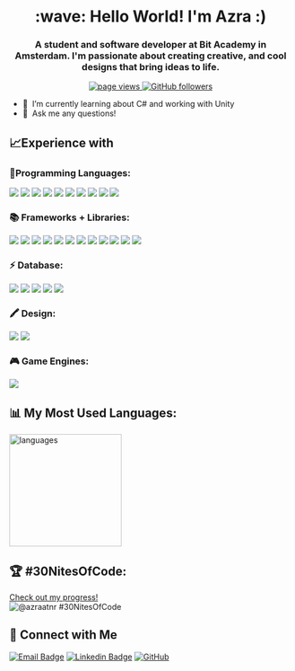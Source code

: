 <h1 align="center" id="macropower-title">:wave: Hello World! I'm Azra :)</h1>
<h3 align="center">A student and software developer at Bit Academy in Amsterdam.
  I'm passionate about creating creative, and cool designs that bring ideas to life.
</h3>

<p align="center">
  <a href="https://github.com/MacroPower/MacroPower">
    <img src="https://komarev.com/ghpvc/?username=Azraatnr" alt="page views" />
  </a>

  <a href="https://github.com/MacroPower?tab=followers">
    <img alt="GitHub followers" src="https://img.shields.io/github/followers/Azraatnr?style=flat&logo=github">
  </a>
 
</p>

- :seedling: &nbsp;I’m currently learning about C# and working with Unity
- :speech_balloon: &nbsp;Ask me any questions!

<h2>📈Experience with</h2>
  <div>
    <h3 display="flex">🔧Programming Languages:</h3>
    <img src="https://img.shields.io/badge/JavaScript-323330?style=for-the-badge&logo=javascript&logoColor=F7DF1E" />
    <img src="https://img.shields.io/badge/HTML5-E34F26?style=for-the-badge&logo=html5&logoColor=white" />
    <img src="https://img.shields.io/badge/CSS3-1572B6?style=for-the-badge&logo=css3&logoColor=white" />
    <img src="https://img.shields.io/badge/C-00599C?style=for-the-badge&logo=c&logoColor=white" />
    <img src="https://img.shields.io/badge/C%2B%2B-00599C?style=for-the-badge&logo=c%2B%2B&logoColor=white" />
    <img src="https://img.shields.io/badge/Python-FFD43B?style=for-the-badge&logo=python&logoColor=blue" />
    <img src="https://img.shields.io/badge/TypeScript-007ACC?style=for-the-badge&logo=typescript&logoColor=white" />
    <img src="https://img.shields.io/badge/C%23-239120?style=for-the-badge&logo=csharp&logoColor=white" />
    <img src="https://img.shields.io/badge/PHP-777BB4?style=for-the-badge&logo=php&logoColor=white" />
    <img src="https://img.shields.io/badge/Lua-2C2D72?style=for-the-badge&logo=lua&logoColor=white" />
  </div>

  <div>
    <h3 display="flex">📚 Frameworks + Libraries:</h3>
    <img src="https://img.shields.io/badge/Node%20js-339933?style=for-the-badge&logo=nodedotjs&logoColor=white" />
    <img src="https://img.shields.io/badge/Tailwind_CSS-38B2AC?style=for-the-badge&logo=tailwind-css&logoColor=white" />
    <img src="https://img.shields.io/badge/React-20232A?style=for-the-badge&logo=react&logoColor=61DAFB" />
    <img src="https://img.shields.io/badge/Vue%20js-35495E?style=for-the-badge&logo=vuedotjs&logoColor=4FC08D" />
    <img src="https://img.shields.io/badge/Xampp-F37623?style=for-the-badge&logo=xampp&logoColor=white" />
    <img src="https://img.shields.io/badge/Bootstrap-563D7C?style=for-the-badge&logo=bootstrap&logoColor=white" />
    <img src="https://img.shields.io/badge/Bulma-00D1B2?style=for-the-badge&logo=Bulma&logoColor=white" />
    <img src="https://img.shields.io/badge/Docker-2CA5E0?style=for-the-badge&logo=docker&logoColor=white" />
    <img src="https://img.shields.io/badge/.NET-512BD4?style=for-the-badge&logo=dotnet&logoColor=white" />
    <img src="https://img.shields.io/badge/Angular-DD0031?style=for-the-badge&logo=angular&logoColor=white" />
    <img src="https://img.shields.io/badge/Phaser_3-DD0031?style=for-the-badge&logo=phaser_3&logoColor=white" />
    <img src="https://img.shields.io/badge/Jasmine-8A4182?style=for-the-badge&logo=Jasmine&logoColor=white" />
    
  </div>
 <div>
   
  <div>
    <h3 display="flex">⚡ Database:</h3>
    <img src="https://img.shields.io/badge/MySQL-005C84?style=for-the-badge&logo=mysql&logoColor=white" />
    <img src="https://img.shields.io/badge/Supabase-181818?style=for-the-badge&logo=supabase&logoColor=white" />
    <img src="https://img.shields.io/badge/phpmyadmin-6C78AF?style=for-the-badge&logo=phpmyadmin&logoColor=white" />
    <img src="https://img.shields.io/badge/Sqlite-003B57?style=for-the-badge&logo=sqlite&logoColor=white" />
    <img src="https://img.shields.io/badge/PostgreSQL-316192?style=for-the-badge&logo=postgresql&logoColor=white" />
  </div>
  
  <div>
    <h3 display="flex">🖍 Design:</h3>
    <img src="https://img.shields.io/badge/Adobe%20XD-470137?style=for-the-badge&logo=Adobe%20XD&logoColor=#FF61F6" />
    <img src="https://img.shields.io/badge/Figma-F24E1E?style=for-the-badge&logo=figma&logoColor=white" />
  </div>
 
  
  <div>
    <h3 display="flex">🎮 Game Engines:</h3>
    <img src="https://img.shields.io/badge/Unity-100000?style=for-the-badge&logo=unity&logoColor=white" />
  </div>




<h2>📊 My Most Used Languages:</h2>
<img src="https://github-readme-stats.vercel.app/api/top-langs/?username=Azraatnr&layout=donut&theme=radical" alt="languages" height="200px"/>
</p>

  ## 🏆 #30NitesOfCode:
  [Check out my progress!](https://www.codedex.io/@azraatnr/30-nites-of-code)  
  ![@azraatnr #30NitesOfCode](https://www.codedex.io/api/petStatus?user=azraatnr)

<h2>🔔 Connect with Me </h2>

[![Email Badge](https://img.shields.io/badge/-2171662@talnet.nl-c14438?style=flat-square&logo=Gmail&logoColor=white)](mailto:2171662@talnet.nl)
[![Linkedin Badge](https://img.shields.io/badge/-azraatnr-blue?style=flat-square&logo=Linkedin&logoColor=white&link=https://www.linkedin.com/in/azra-tuncer-022b70237)](https://www.linkedin.com/in/azra-tuncer-022b70237)
[![GitHub](https://img.shields.io/badge/-GitHub-181717?style=flat-square&logo=github&logoColor=white)](https://github.com/Azraatnr)


